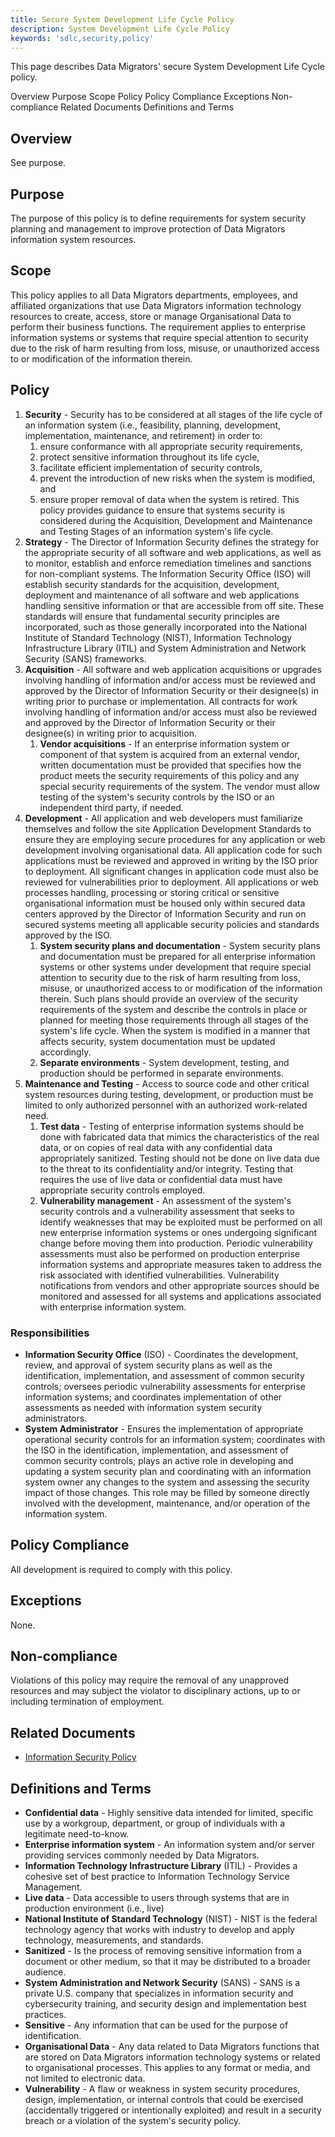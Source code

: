 ```yaml
---
title: Secure System Development Life Cycle Policy
description: System Development Life Cycle Policy
keywords: 'sdlc,security,policy'
---
```


<PageDescription>

This page describes Data Migrators' secure System Development Life Cycle policy.

</PageDescription>

<AnchorLinks>
  <AnchorLink>Overview</AnchorLink>
  <AnchorLink>Purpose</AnchorLink>
  <AnchorLink>Scope</AnchorLink>
  <AnchorLink>Policy</AnchorLink>
  <AnchorLink>Policy Compliance</AnchorLink>
  <AnchorLink>Exceptions</AnchorLink>
  <AnchorLink>Non-compliance</AnchorLink>
  <AnchorLink>Related Documents</AnchorLink>
  <AnchorLink>Definitions and Terms</AnchorLink>
</AnchorLinks>

## Overview

See purpose.

## Purpose

The purpose of this policy is to define requirements for system security planning and management to improve protection of Data Migrators information system resources.

## Scope

This policy applies to all Data Migrators departments, employees, and affiliated organizations that use Data Migrators information technology resources to create, access, store or manage Organisational Data to perform their business functions. The requirement applies to enterprise information systems or systems that require special attention to security due to the risk of harm resulting from loss, misuse, or unauthorized access to or modification of the information therein.

## Policy

1. **Security** - Security has to be considered at all stages of the life cycle of an information system (i.e., feasibility, planning, development, implementation, maintenance, and retirement) in order to:
   1. ensure conformance with all appropriate security requirements,
   2. protect sensitive information throughout its life cycle,
   3. facilitate efficient implementation of security controls,
   4. prevent the introduction of new risks when the system is modified, and
   5. ensure proper removal of data when the system is retired. This policy provides guidance to ensure that systems security is considered during the Acquisition, Development and Maintenance and Testing Stages of an information system's life cycle.
2. **Strategy** - The Director of Information Security defines the strategy for the appropriate security of all software and web applications, as well as to monitor, establish and enforce remediation timelines and sanctions for non-compliant systems. The Information Security Office (ISO) will establish security standards for the acquisition, development, deployment and maintenance of all software and web applications handling sensitive information or that are accessible from off site. These standards will ensure that fundamental security principles are incorporated, such as those generally incorporated into the National Institute of Standard Technology (NIST), Information Technology Infrastructure Library (ITIL) and System Administration and Network Security (SANS) frameworks.
3. **Acquisition** - All software and web application acquisitions or upgrades involving handling of information and/or access must be reviewed and approved by the Director of Information Security or their designee(s) in writing prior to purchase or implementation. All contracts for work involving handling of information and/or access must also be reviewed and approved by the Director of Information Security or their designee(s) in writing prior to acquisition.
   1. **Vendor acquisitions** - If an enterprise information system or component of that system is acquired from an external vendor, written documentation must be provided that specifies how the product meets the security requirements of this policy and any special security requirements of the system. The vendor must allow testing of the system's security controls by the ISO or an independent third party, if needed.
4. **Development** - All application and web developers must familiarize themselves and follow the site Application Development Standards to ensure they are employing secure procedures for any application or web development involving organisational data. All application code for such applications must be reviewed and approved in writing by the ISO prior to deployment. All significant changes in application code must also be reviewed for vulnerabilities prior to deployment. All applications or web processes handling, processing or storing critical or sensitive organisational information must be housed only within secured data centers approved by the Director of Information Security  and run on secured systems meeting all applicable security policies and standards approved by the ISO.
   1. **System security plans and documentation** - System security plans and documentation must be prepared for all enterprise information systems or other systems under development that require special attention to security due to the risk of harm resulting from loss, misuse, or unauthorized access to or modification of the information therein. Such plans should provide an overview of the security requirements of the system and describe the controls in place or planned for meeting those requirements through all stages of the system's life cycle. When the system is modified in a manner that affects security, system documentation must be updated accordingly.
   2. **Separate environments** - System development, testing, and production should be performed in separate environments.
5. **Maintenance and Testing** - Access to source code and other critical system resources during testing, development, or production must be limited to only authorized personnel with an authorized work-related need.
   1. **Test data** - Testing of enterprise information systems should be done with fabricated data that mimics the characteristics of the real data, or on copies of real data with any confidential data appropriately sanitized. Testing should not be done on live data due to the threat to its confidentiality and/or integrity. Testing that requires the use of live data or confidential data must have appropriate security controls employed.
   2. **Vulnerability management** - An assessment of the system's security controls and a vulnerability assessment that seeks to identify weaknesses that may be exploited must be performed on all new enterprise information systems or ones undergoing significant change before moving them into production. Periodic vulnerability assessments must also be performed on production enterprise information systems and appropriate measures taken to address the risk associated with identified vulnerabilities. Vulnerability notifications from vendors and other appropriate sources should be monitored and assessed for all systems and applications associated with enterprise information system.

### Responsibilities

- **Information Security Office** (ISO) - Coordinates the development, review, and approval of system security plans as well as the identification, implementation, and assessment of common security controls; oversees periodic vulnerability assessments for enterprise information systems; and coordinates implementation of other assessments as needed with information system security administrators.
- **System Administrator** - Ensures the implementation of appropriate operational security controls for an information system; coordinates with the ISO in the identification, implementation, and assessment of common security controls; plays an active role in developing and updating a system security plan and coordinating with an information system owner any changes to the system and assessing the security impact of those changes. This role may be filled by someone directly involved with the development, maintenance, and/or operation of the information system.

## Policy Compliance

All development is required to comply with this policy.

## Exceptions

None.

## Non-compliance

Violations of this policy may require the removal of any unapproved resources and may subject the violator to disciplinary actions, up to or including termination of employment.
 
 ## Related Documents

- [Information Security Policy](information_lifecycle_management_policy)

## Definitions and Terms

- **Confidential data** - Highly sensitive data intended for limited, specific use by a workgroup, department, or group of individuals with a legitimate need-to-know.
- **Enterprise information system** - An information system and/or server providing services commonly needed by Data Migrators.
- **Information Technology Infrastructure Library** (ITIL) - Provides a cohesive set of best practice to Information Technology Service Management.
- **Live data** - Data accessible to users through systems that are in production environment (i.e., live)
- **National Institute of Standard Technology** (NIST) - NIST is the federal technology agency that works with industry to develop and apply technology, measurements, and standards.
- **Sanitized** - Is the process of removing sensitive information from a document or other medium, so that it may be distributed to a broader audience.
- **System Administration and Network Security** (SANS) - SANS is a private U.S. company that specializes in information security and cybersecurity training, and security design and implementation best practices.
- **Sensitive** - Any information that can be used for the purpose of identification.
- **Organisational Data** - Any data related to Data Migrators functions that are stored on Data Migrators information technology systems or related to organisational processes. This applies to any format or media, and not limited to electronic data.
- **Vulnerability** - A flaw or weakness in system security procedures, design, implementation, or internal controls that could be exercised (accidentally triggered or intentionally exploited) and result in a security breach or a violation of the system's security policy.


